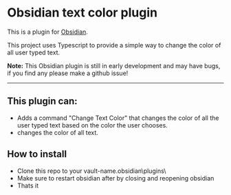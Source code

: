 # Obsidian text color plugin

This is a plugin for [Obsidian](https://obsidian.md).

This project uses Typescript to provide a simple way to change the color of all user typed text.

**Note:** This Obsidian plugin is still in early development and may have bugs, if you find any please make a github issue!

***

## This plugin can:
- Adds a command "Change Text Color" that changes the color of all the user typed text based on the color the user chooses.
- changes the color of all text.


## How to install
- Clone this repo to your vault-name\.obsidian\plugins\
- Make sure to restart obsidian after by closing and reopening obsidian
- Thats it
